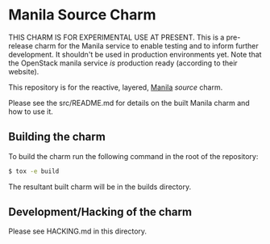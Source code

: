 # Manila Source Charm

THIS CHARM IS FOR EXPERIMENTAL USE AT PRESENT.  This is a pre-release charm for
the Manila service to enable testing and to inform further development. It
shouldn't be used in production environments yet.  Note that the OpenStack
manila service *is* production ready (according to their website).

This repository is for the reactive, layered,
[Manila](https://wiki.openstack.org/wiki/Manila) _source_ charm.

Please see the src/README.md for details on the built Manila charm and how to
use it.

## Building the charm

To build the charm run the following command in the root of the repository:

```bash
$ tox -e build
```

The resultant built charm will be in the builds directory.

## Development/Hacking of the charm

Please see HACKING.md in this directory.
